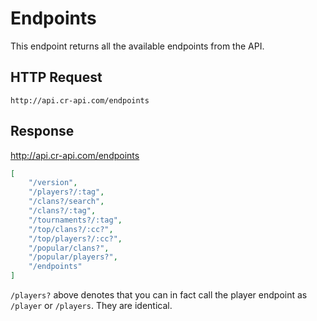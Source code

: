# Endpoints

This endpoint returns all the available endpoints from the API.

## HTTP Request

`http://api.cr-api.com/endpoints`

## Response

http://api.cr-api.com/endpoints

```json
[
    "/version",
    "/players?/:tag",
    "/clans?/search",
    "/clans?/:tag",
    "/tournaments?/:tag",
    "/top/clans?/:cc?",
    "/top/players?/:cc?",
    "/popular/clans?",
    "/popular/players?",
    "/endpoints"
]
```

`/players?` above denotes that you can in fact call the player endpoint as `/player` or `/players`. They are identical.

